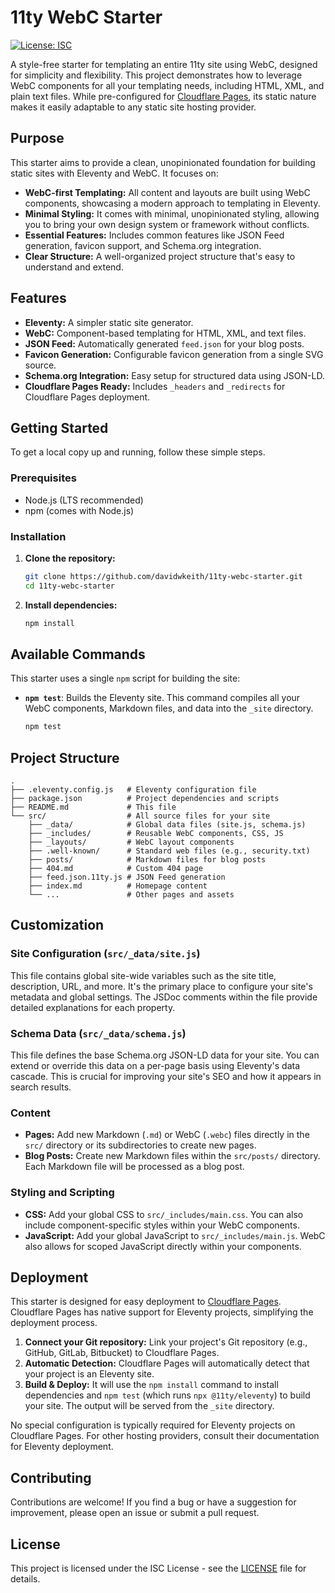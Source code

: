 # 11ty WebC Starter

[![License: ISC](https://img.shields.io/badge/License-ISC-blue.svg)](https://opensource.org/licenses/ISC)

A style-free starter for templating an entire 11ty site using WebC, designed for simplicity and flexibility. This project demonstrates how to leverage WebC components for all your templating needs, including HTML, XML, and plain text files. While pre-configured for [Cloudflare Pages](https://pages.cloudflare.com), its static nature makes it easily adaptable to any static site hosting provider.

## Purpose

This starter aims to provide a clean, unopinionated foundation for building static sites with Eleventy and WebC. It focuses on:

*   **WebC-first Templating:** All content and layouts are built using WebC components, showcasing a modern approach to templating in Eleventy.
*   **Minimal Styling:** It comes with minimal, unopinionated styling, allowing you to bring your own design system or framework without conflicts.
*   **Essential Features:** Includes common features like JSON Feed generation, favicon support, and Schema.org integration.
*   **Clear Structure:** A well-organized project structure that's easy to understand and extend.

## Features

*   **Eleventy:** A simpler static site generator.
*   **WebC:** Component-based templating for HTML, XML, and text files.
*   **JSON Feed:** Automatically generated `feed.json` for your blog posts.
*   **Favicon Generation:** Configurable favicon generation from a single SVG source.
*   **Schema.org Integration:** Easy setup for structured data using JSON-LD.
*   **Cloudflare Pages Ready:** Includes `_headers` and `_redirects` for Cloudflare Pages deployment.

## Getting Started

To get a local copy up and running, follow these simple steps.

### Prerequisites

*   Node.js (LTS recommended)
*   npm (comes with Node.js)

### Installation

1.  **Clone the repository:**
    ```bash
    git clone https://github.com/davidwkeith/11ty-webc-starter.git
    cd 11ty-webc-starter
    ```
2.  **Install dependencies:**
    ```bash
    npm install
    ```

## Available Commands

This starter uses a single `npm` script for building the site:

*   **`npm test`**: Builds the Eleventy site. This command compiles all your WebC components, Markdown files, and data into the `_site` directory.

    ```bash
    npm test
    ```

## Project Structure

```
.
├── .eleventy.config.js   # Eleventy configuration file
├── package.json          # Project dependencies and scripts
├── README.md             # This file
└── src/                  # All source files for your site
    ├── _data/            # Global data files (site.js, schema.js)
    ├── _includes/        # Reusable WebC components, CSS, JS
    ├── _layouts/         # WebC layout components
    ├── .well-known/      # Standard web files (e.g., security.txt)
    ├── posts/            # Markdown files for blog posts
    ├── 404.md            # Custom 404 page
    ├── feed.json.11ty.js # JSON Feed generation
    ├── index.md          # Homepage content
    └── ...               # Other pages and assets
```

## Customization

### Site Configuration (`src/_data/site.js`)

This file contains global site-wide variables such as the site title, description, URL, and more. It's the primary place to configure your site's metadata and global settings. The JSDoc comments within the file provide detailed explanations for each property.

### Schema Data (`src/_data/schema.js`)

This file defines the base Schema.org JSON-LD data for your site. You can extend or override this data on a per-page basis using Eleventy's data cascade. This is crucial for improving your site's SEO and how it appears in search results.

### Content

*   **Pages:** Add new Markdown (`.md`) or WebC (`.webc`) files directly in the `src/` directory or its subdirectories to create new pages.
*   **Blog Posts:** Create new Markdown files within the `src/posts/` directory. Each Markdown file will be processed as a blog post.

### Styling and Scripting

*   **CSS:** Add your global CSS to `src/_includes/main.css`. You can also include component-specific styles within your WebC components.
*   **JavaScript:** Add your global JavaScript to `src/_includes/main.js`. WebC also allows for scoped JavaScript directly within your components.

## Deployment

This starter is designed for easy deployment to [Cloudflare Pages](https://pages.cloudflare.com). Cloudflare Pages has native support for Eleventy projects, simplifying the deployment process.

1.  **Connect your Git repository:** Link your project's Git repository (e.g., GitHub, GitLab, Bitbucket) to Cloudflare Pages.
2.  **Automatic Detection:** Cloudflare Pages will automatically detect that your project is an Eleventy site.
3.  **Build & Deploy:** It will use the `npm install` command to install dependencies and `npm test` (which runs `npx @11ty/eleventy`) to build your site. The output will be served from the `_site` directory.

No special configuration is typically required for Eleventy projects on Cloudflare Pages. For other hosting providers, consult their documentation for Eleventy deployment.

## Contributing

Contributions are welcome! If you find a bug or have a suggestion for improvement, please open an issue or submit a pull request.

## License

This project is licensed under the ISC License - see the [LICENSE](LICENSE) file for details.
